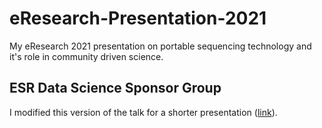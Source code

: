 # eResearch-Presentation-2021
My eResearch 2021 presentation on portable sequencing technology and it's role in community driven science.

## ESR Data Science Sponsor Group

I modified this version of the talk for a shorter presentation ([link](https://sirselim.github.io/eResearch-Presentation-2021/ESR_datascience_sponsorgroup.html#1)).